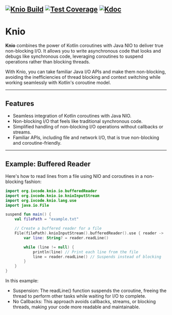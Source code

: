 [![Knio Build](https://github.com/isaiah-v/Knio/actions/workflows/build.yml/badge.svg)](https://github.com/isaiah-v/Knio/actions/workflows/build.yml)
[![Test Coverage](https://isaiah-v.github.io/Knio/build/main/badges/Test-Coverage.svg)](https://isaiah-v.github.io/Knio/build/main/jacoco/)
[![Kdoc](https://img.shields.io/badge/Kdoc-green)](https://isaiah-v.github.io/knio/build/main/kdoc/)
----

# Knio
**Knio** combines the power of Kotlin coroutines with Java NIO to deliver true non-blocking I/O. It allows you to write
asynchronous code that looks and debugs like synchronous code, leveraging coroutines to suspend operations rather than
blocking threads.

With Knio, you can take familiar Java I/O APIs and make them non-blocking, avoiding the inefficiencies of thread
blocking and context switching while working seamlessly with Kotlin's coroutine model.

---

## Features
- Seamless integration of Kotlin coroutines with Java NIO.
- Non-blocking I/O that feels like traditional synchronous code.
- Simplified handling of non-blocking I/O operations without callbacks or streams.
- Familiar APIs, including file and network I/O, that is true non-blocking and coroutine-friendly.

---


## Example: Buffered Reader
Here's how to read lines from a file using NIO and coroutines in a non-blocking fashion:
```kotlin
import org.ivcode.knio.io.bufferedReader
import org.ivcode.knio.io.knioInputStream
import org.ivcode.knio.lang.use
import java.io.File

suspend fun main() {
    val filePath = "example.txt"

    // Create a buffered reader for a file
    File(filePath).knioInputStream().bufferedReader().use { reader ->
        var line: String? = reader.readLine()

        while (line != null) {
            println(line) // Print each line from the file
            line = reader.readLine() // Suspends instead of blocking
        }
    }
}
```
In this example:

 - Suspension: The readLine() function suspends the coroutine, freeing the thread to perform other tasks while waiting for I/O to complete.
 - No Callbacks: This approach avoids callbacks, streams, or blocking threads, making your code more readable and maintainable.
